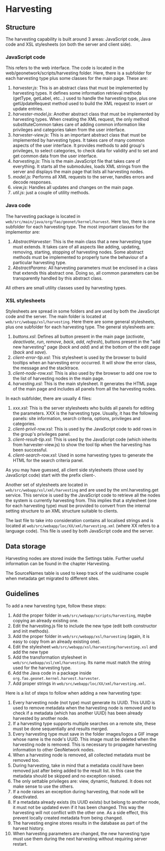 # Harvesting

## Structure

The harvesting capability is built around 3 areas: JavaScript code, Java code and XSL stylesheets (on both the server and client side).

### JavaScript code

This refers to the web interface. The code is located in the web/geonetwork/scripts/harvesting folder. Here, there is a subfolder for each harvesting type plus some classes for the main page. These are:

1.  *harvester.js*: This is an abstract class that must be implemented by harvesting types. It defines some information retrieval methods (getType, getLabel, etc\...) used to handle the harvesting type, plus one getUpdateRequest method used to build the XML request to insert or update entries.
2.  *harvester-model.js*: Another abstract class that must be implemented by harvesting types. When creating the XML request, the only method substituteCommon takes care of adding common information like privileges and categories taken from the user interface.
3.  *harvester-view.js*: This is an important abstract class that must be implemented by harvesting types. It takes care of many common aspects of the user interface. It provides methods to add group's privileges, to select categories, to check data for validity and to set and get common data from the user interface.
4.  *harvesting.js*: This is the main JavaScript file that takes care of everything. It starts all the submodules, loads XML strings from the server and displays the main page that lists all harvesting nodes.
5.  *model.js*: Performs all XML requests to the server, handles errors and decode responses.
6.  *view.js*: Handles all updates and changes on the main page.
7.  *util.js*: just a couple of utility methods.

### Java code

The harvesting package is located in `web/src/main/java/org/fao/geonet/kernel/harvest`. Here too, there is one subfolder for each harvesting type. The most important classes for the implementor are:

1.  *AbstractHarvester*: This is the main class that a new harvesting type must extends. It takes care of all aspects like adding, updating, removing, starting, stopping of harvesting nodes. Some abstract methods must be implemented to properly tune the behaviour of a particular harvesting type.
2.  *AbstractParams*: All harvesting parameters must be enclosed in a class that extends this abstract one. Doing so, all common parameters can be transparently handled by this abstract class.

All others are small utility classes used by harvesting types.

### XSL stylesheets

Stylesheets are spread in some folders and are used by both the JavaScript code and the server. The main folder is located at `web/src/webapp/xsl/harvesting`. Here there are some general stylesheets, plus one subfolder for each harvesting type. The general stylesheets are:

1.  *buttons.xsl*: Defines all button present in the main page (*activate*, *deactivate*, *run*, *remove*, *back*, *add*, *refresh*), buttons present in the "add new harvesting" page (*back* and *add*) and at the bottom of the edit page (*back* and *save*).
2.  *client-error-tip.xsl*: This stylesheet is used by the browser to build tooltips when an harvesting error occurred. It will show the error class, the message and the stacktrace.
3.  *client-node-row.xsl*: This is also used by the browser to add one row to the list of harvesting nodes in the main page.
4.  *harvesting.xsl*: This is the main stylesheet. It generates the HTML page of the main page and includes all panels from all the harvesting nodes.

In each subfolder, there are usually 4 files:

1.  *xxx.xsl*: This is the server stylesheets who builds all panels for editing the parameters. XXX is the harvesting type. Usually, it has the following panels: site information, search criteria, options, privileges and categories.
2.  *client-privil-row.xsl*: This is used by the JavaScript code to add rows in the group's privileges panel.
3.  *client-result-tip.xsl*: This is used by the JavaScript code (which inherits from harvester-view.js) to show the tool tip when the harvesting has been successful.
4.  *client-search-row.xsl*: Used in some harvesting types to generate the HTML for the search criteria panel.

As you may have guessed, all client side stylesheets (those used by JavaScript code) start with the prefix client-.

Another set of stylesheets are located in `web/src/webapp/xsl/xml/harvesting` and are used by the xml.harvesting.get service. This service is used by the JavaScript code to retrieve all the nodes the system is currently harvesting from. This implies that a stylesheet (one for each harvesting type) must be provided to convert from the internal setting structure to an XML structure suitable to clients.

The last file to take into consideration contains all localised strings and is located at `web/src/webapp/loc/XX/xml/harvesting.xml` (where XX refers to a language code). This file is used by both JavaScript code and the server.

## Data storage

Harvesting nodes are stored inside the Settings table. Further useful information can be found in the chapter Harvesting.

The SourceNames table is used to keep track of the uuid/name couple when metadata get migrated to different sites.

## Guidelines

To add a new harvesting type, follow these steps:

1.  Add the proper folder in `web/src/webapp/scripts/harvesting`, maybe copying an already existing one.
2.  Edit the harvesting.js file to include the new type (edit both constructor and init methods).
3.  Add the proper folder in `web/src/webapp/xsl/harvesting` (again, it is easy to copy from an already existing one).
4.  Edit the stylesheet `web/src/webapp/xsl/harvesting/harvesting.xsl` and add the new type
5.  Add the transformation stylesheet in `web/src/webapp/xsl/xml/harvesting`. Its name must match the string used for the harvesting type.
6.  Add the Java code in a package inside `org.fao.geonet.kernel.harvest.harvester`.
7.  Add proper strings in `web/src/webapp/loc/XX/xml/harvesting.xml`.

Here is a list of steps to follow when adding a new harvesting type:

1.  Every harvesting node (not type) must generate its UUID. This UUID is used to remove metadata when the harvesting node is removed and to check if a metadata (which has another UUID) has been already harvested by another node.
2.  If a harvesting type supports multiple searches on a remote site, these must be done sequentially and results merged.
3.  Every harvesting type must save in the folder images/logos a GIF image whose name is the node's UUID. This image must be deleted when the harvesting node is removed. This is necessary to propagate harvesting information to other GeoNetwork nodes.
4.  When a harvesting node is removed, all collected metadata must be removed too.
5.  During harvesting, take in mind that a metadata could have been removed just after being added to the result list. In this case the metadata should be skipped and no exception raised.
6.  The only settable privileges are: view, dynamic, featured. It does not make sense to use the others.
7.  If a node raises an exception during harvesting, that node will be deactivated.
8.  If a metadata already exists (its UUID exists) but belong to another node, it must not be updated even if it has been changed. This way the harvesting will not conflict with the other one. As a side effect, this prevent locally created metadata from being changed.
9.  The harvesting engine stores results in the database as part of the harvest history.
10. When harvesting parameters are changed, the new harvesting type must use them during the next harvesting without requiring server restart.
